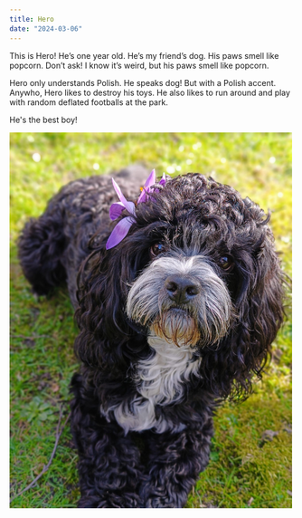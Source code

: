 ```yaml
---
title: Hero
date: "2024-03-06"
---
```


This is Hero! He’s one year old. He’s my friend’s dog. His paws smell like popcorn. Don’t ask! I know it’s weird, but his paws smell like popcorn.

Hero only understands Polish. He speaks dog! But with a Polish accent. Anywho, Hero likes to destroy his toys. He also likes to run around and play with random deflated footballs at the park.

He's the best boy! 

<img src="/static/img/Hero.JPG" width="500">

